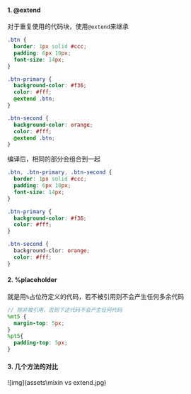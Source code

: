 #### 1. @extend

对于重复使用的代码块，使用`@extend`来继承

```scss
.btn {
  border: 1px solid #ccc;
  padding: 6px 10px;
  font-size: 14px;
}

.btn-primary {
  background-color: #f36;
  color: #fff;
  @extend .btn;
}

.btn-second {
  background-color: orange;
  color: #fff;
  @extend .btn;
}
```

编译后，相同的部分会组合到一起

```css
.btn, .btn-primary, .btn-second {
  border: 1px solid #ccc;
  padding: 6px 10px;
  font-size: 14px;
}

.btn-primary {
  background-color: #f36;
  color: #fff;
}

.btn-second {
  background-clor: orange;
  color: #fff;
}
```

#### 2. %placeholder

就是用`%`占位符定义的代码，若不被引用则不会产生任何多余代码

```scss
// 除非被引用，否则下述代码不会产生任何代码
%mt5 {
  margin-top: 5px;
}
%pt5{
  padding-top: 5px;
}
```

#### 3. 几个方法的对比

![img](assets\mixin vs extend.jpg)
